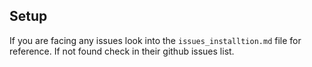 ## Setup

If you are facing any issues look into the `issues_installtion.md` file for reference. If not found check in their github issues list.  